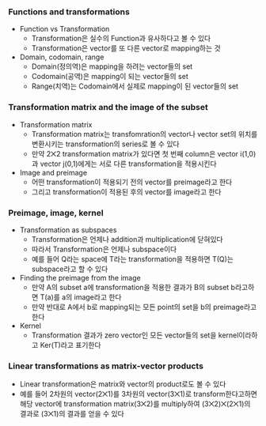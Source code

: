### Functions and transformations
- Function vs Transformation
  - Transformation은 실수의 Function과 유사하다고 볼 수 있다
  - Transformation은 vector를 또 다른 vector로 mapping하는 것
- Domain, codomain, range
  - Domain(정의역)은 mapping을 하려는 vector들의 set
  - Codomain(공역)은 mapping이 되는 vector들의 set
  - Range(치역)는 Codomain에서 실제로 mapping이 된 vector들의 set

### Transformation matrix and the image of the subset
- Transformation matrix
  - Transformation matrix는 transfomration의 vector나 vector set의 위치를 변환시키는 transformation의 series로 볼 수 있다
  - 만약 2⨉2 transformation matrix가 있다면 첫 번째 column은 vector i(1,0)과 vector j(0,1)에게는 서로 다른 transformation을 적용시킨다
- Image and preimage
  - 어떤 transformation이 적용되기 전의 vector를 preimage라고 한다
  - 그리고 transformation이 적용된 후의 vector를 image라고 한다

### Preimage, image, kernel
- Transformation as subspaces
  - Transformation은 언제나 addition과 multiplication에 닫혀있다
  - 따라서 Transformation은 언제나 subspace이다
  - 예를 들어 Q라는 space에 T라는 transformation을 적용하면 T(Q)는 subspace라고 할 수 있다
- Finding the preimage from the image
  - 만약 A의 subset a에 transformation을 적용한 결과가 B의 subset b라고하면 T(a)를 a의 image라고 한다
  - 만약 반대로 A에서 b로 mapping되는 모든 point의 set을 b의 preimage라고 한다
- Kernel
  - Transformation 결과가 zero vector인 모든 vector들의 set을 kernel이라하고 Ker(T)라고 표기한다

### Linear transformations as matrix-vector products
- Linear transformation은 matrix와 vector의 product로도 볼 수 있다
- 예를 들어 2차원의 vector(2⨉1)를 3차원의 vector(3⨉1)로 transform한다고하면 해당 vector에 transformation matrix(3⨉2)를 multiply하여 (3⨉2)⨉(2⨉1)의 결과로 (3⨉1)의 결과를 얻을 수 있다